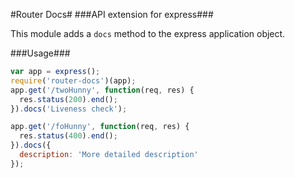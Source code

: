 #Router Docs#
###API extension for express###

This module adds a `docs` method to the express application object. 

###Usage###
```js
var app = express();
require('router-docs')(app);
app.get('/twoHunny', function(req, res) {
  res.status(200).end();
}).docs('Liveness check');

app.get('/foHunny', function(req, res) {
  res.status(400).end();
}).docs({
  description: 'More detailed description'
});
```
